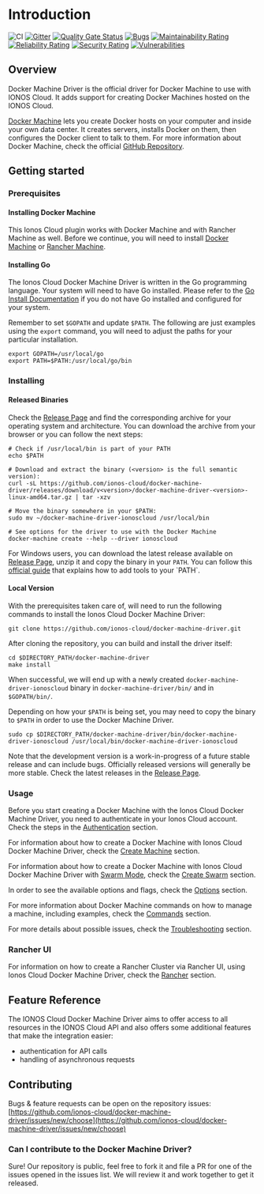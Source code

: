 # Introduction

![CI](https://github.com/ionos-cloud/docker-machine-driver/workflows/CI/badge.svg)
[![Gitter](https://img.shields.io/gitter/room/ionos-cloud/sdk-general)](https://gitter.im/ionos-cloud/sdk-general)
[![Quality Gate Status](https://sonarcloud.io/api/project_badges/measure?project=docker-machine-driver&metric=alert_status)](https://sonarcloud.io/dashboard?id=docker-machine-driver)
[![Bugs](https://sonarcloud.io/api/project_badges/measure?project=docker-machine-driver&metric=bugs)](https://sonarcloud.io/dashboard?id=docker-machine-driver)
[![Maintainability Rating](https://sonarcloud.io/api/project_badges/measure?project=docker-machine-driver&metric=sqale_rating)](https://sonarcloud.io/dashboard?id=docker-machine-driver)
[![Reliability Rating](https://sonarcloud.io/api/project_badges/measure?project=docker-machine-driver&metric=reliability_rating)](https://sonarcloud.io/dashboard?id=docker-machine-driver)
[![Security Rating](https://sonarcloud.io/api/project_badges/measure?project=docker-machine-driver&metric=security_rating)](https://sonarcloud.io/dashboard?id=docker-machine-driver)
[![Vulnerabilities](https://sonarcloud.io/api/project_badges/measure?project=docker-machine-driver&metric=vulnerabilities)](https://sonarcloud.io/dashboard?id=docker-machine-driver)

## Overview

Docker Machine Driver is the official driver for Docker Machine to use with IONOS Cloud. It adds support for creating Docker Machines hosted on the IONOS Cloud. 

[Docker Machine](https://github.com/docker/machine) lets you create Docker hosts on your computer and inside your own data center. It creates servers, installs Docker on them, then configures the Docker client to talk to them. For more information about Docker Machine, check the official [GitHub Repository](https://github.com/docker/machine).

## Getting started

### Prerequisites

#### Installing Docker Machine

This Ionos Cloud plugin works with Docker Machine and with Rancher Machine as well. Before we continue, you will need to install [Docker Machine](https://docs.docker.com/machine/install-machine/) or [Rancher Machine](https://github.com/rancher/machine/releases/).

#### Installing Go

The Ionos Cloud Docker Machine Driver is written in the Go programming language. Your system will need to have Go installed. Please refer to the [Go Install Documentation](https://golang.org/doc/install) if you do not have Go installed and configured for your system.

Remember to set `$GOPATH` and update `$PATH`. The following are just examples using the `export` command, you will need to adjust the paths for your particular installation.

```text
export GOPATH=/usr/local/go
export PATH=$PATH:/usr/local/go/bin
```

### Installing

#### Released Binaries

Check the [Release Page](https://github.com/ionos-cloud/docker-machine-driver/releases) and find the corresponding archive for your operating system and architecture. You can download the archive from your browser or you can follow the next steps:

```text
# Check if /usr/local/bin is part of your PATH
echo $PATH

# Download and extract the binary (<version> is the full semantic version): 
curl -sL https://github.com/ionos-cloud/docker-machine-driver/releases/download/v<version>/docker-machine-driver-<version>-linux-amd64.tar.gz | tar -xzv

# Move the binary somewhere in your $PATH:
sudo mv ~/docker-machine-driver-ionoscloud /usr/local/bin

# See options for the driver to use with the Docker Machine
docker-machine create --help --driver ionoscloud
```

For Windows users, you can download the latest release available on [Release Page](https://github.com/ionos-cloud/docker-machine-driver/releases), unzip it and copy the binary in your `PATH`. You can follow this [official guide](https://msdn.microsoft.com/en-us/library/office/ee537574(v=office.14).aspx) that explains how to add tools to your `PATH`.

#### Local Version

With the prerequisites taken care of, will need to run the following commands to install the Ionos Cloud Docker Machine Driver:

```text
git clone https://github.com/ionos-cloud/docker-machine-driver.git
```

After cloning the repository, you can build and install the driver itself:

```text
cd $DIRECTORY_PATH/docker-machine-driver
make install
```

When successful, we will end up with a newly created `docker-machine-driver-ionoscloud` binary in `docker-machine-driver/bin/` and in `$GOPATH/bin/`.

Depending on how your `$PATH` is being set, you may need to copy the binary to `$PATH` in order to use the Docker Machine Driver.

```text
sudo cp $DIRECTORY_PATH/docker-machine-driver/bin/docker-machine-driver-ionoscloud /usr/local/bin/docker-machine-driver-ionoscloud
```

Note that the development version is a work-in-progress of a future stable release and can include bugs. Officially released versions will generally be more stable. Check the latest releases in the [Release Page](https://github.com/ionos-cloud/docker-machine-driver/releases).

### Usage

Before you start creating a Docker Machine with the Ionos Cloud Docker Machine Driver, you need to authenticate in your Ionos Cloud account. Check the steps in the [Authentication](docs/usage/authentication.md) section.

For information about how to create a Docker Machine with Ionos Cloud Docker Machine Driver, check the [Create Machine](docs/usage/create-machine.md) section.

For information about how to create a Docker Machine with Ionos Cloud Docker Machine Driver with [Swarm Mode](https://docs.docker.com/engine/swarm/), check the [Create Swarm](docs/usage/create-swarm.md) section.

In order to see the available options and flags, check the [Options](docs/usage/options.md) section.

For more information about Docker Machine commands on how to manage a machine, including examples, check the [Commands](docs/usage/commands.md) section.

For more details about possible issues, check the [Troubleshooting](docs/usage/troubleshooting.md) section.

### Rancher UI

For information on how to create a Rancher Cluster via Rancher UI, using Ionos Cloud Docker Machine Driver, check the [Rancher](docs/rancher/rancher-ui.md) section.

## Feature Reference

The IONOS Cloud Docker Machine Driver aims to offer access to all resources in the IONOS Cloud API and also offers some additional features that make the integration easier:

* authentication for API calls
* handling of asynchronous requests

## Contributing

Bugs & feature requests can be open on the repository issues: [https://github.com/ionos-cloud/docker-machine-driver/issues/new/choose](https://github.com/ionos-cloud/docker-machine-driver/issues/new/choose)

### Can I contribute to the Docker Machine Driver?

Sure! Our repository is public, feel free to fork it and file a PR for one of the issues opened in the issues list. We will review it and work together to get it released.

